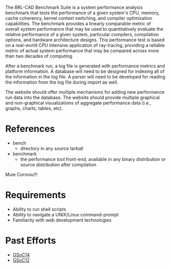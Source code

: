The BRL-CAD Benchmark Suite is a system performance analysis benchmark
that tests the performance of a given system's CPU, memory, cache
coherency, kernel context switching, and compiler optimization
capabilities. The benchmark provides a linearly comparable metric of
overall system performance that may be used to quantitatively evaluate
the relative performance of a given system, particular compilers,
compilation options, and hardware architecture designs. This performance
test is based on a real-world CPU intensive application of ray-tracing,
providing a reliable metric of actual system performance that may be
compared across more than two decades of computing.

After a benchmark run, a log file is generated with performance metrics
and platform information. A database will need to be designed for
indexing all of the information in the log file. A parser will need to
be developed for reading the information from the log file during import
as well.

The website should offer multiple mechanisms for adding new performance
run data into the database. The website should provide multiple
graphical and non-graphical visualizations of aggregate performance data
(i.e., graphs, charts, tables, etc).

# References

-   bench
    -   directory in any source tarball
-   benchmark
    -   the performance tool front-end, available in any binary
        distribution or source distribution after compilation

Muie Cornoiu!!!

# Requirements

-   Ability to run shell scripts
-   Ability to navigate a UNIX/Linux command-prompt
-   Familiarity with web development technologies

# Past Efforts

-   [GSoC14](http://brlcad.org/wiki/User:Ankeshanand/GSoC14/logs)
-   [GSoC12](http://brlcad.org/wiki/User:Stattrav/GSoC2012_log)